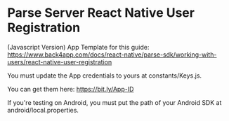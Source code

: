 # Parse Server React Native User Registration

(Javascript Version)
App Template for this guide: https://www.back4app.com/docs/react-native/parse-sdk/working-with-users/react-native-user-registration

You must update the App credentials to yours at constants/Keys.js.

You can get them here: https://bit.ly/App-ID

If you're testing on Android, you must put the path of your Android SDK at android/local.properties.
